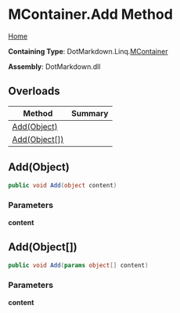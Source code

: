 <a name="_top"></a>

# MContainer\.Add Method

[Home](../../../../README.md#_top)

**Containing Type**: DotMarkdown\.Linq\.[MContainer](../README.md#_top)

**Assembly**: DotMarkdown\.dll

## Overloads

| Method | Summary |
| ------ | ------- |
| [Add(Object)](#DotMarkdown_Linq_MContainer_Add_System_Object_) | |
| [Add(Object\[\])](#DotMarkdown_Linq_MContainer_Add_System_Object___) | |

## Add\(Object\) <a name="DotMarkdown_Linq_MContainer_Add_System_Object_"></a>

```csharp
public void Add(object content)
```

### Parameters

**content**

## Add\(Object\[\]\) <a name="DotMarkdown_Linq_MContainer_Add_System_Object___"></a>

```csharp
public void Add(params object[] content)
```

### Parameters

**content**